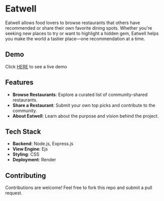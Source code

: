 # Eatwell

Eatwell allows food lovers to browse restaurants that others have recommended or share their own favorite dining spots. Whether you're seeking new places to try or want to highlight a hidden gem, Eatwell helps you make the world a tastier place—one recommendation at a time.

## Demo

Click <a href="https://restaurants-ib8y.onrender.com/">HERE</a> to see a live demo

## Features

- **Browse Restaurants**: Explore a curated list of community-shared restaurants.
- **Share a Restaurant**: Submit your own top picks and contribute to the community.
- **About Eatwell**: Learn about the purpose and vision behind the project.

## Tech Stack

- **Backend**: Node.js, Express.js
- **View Engine**: Ejs
- **Styling**: CSS
- **Deployment**: Render

## Contributing

Contributions are welcome! Feel free to fork this repo and submit a pull request.
